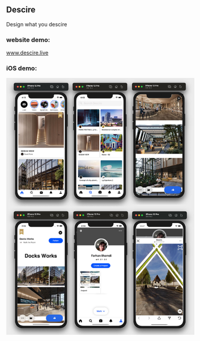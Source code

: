 ## Descire
Design what you descire

### website demo: 
www.descire.live

### iOS demo:
![alt text](https://github.com/farlhmd/Descire/blob/master/Descire-Mobile/ios/Descire.jpg)